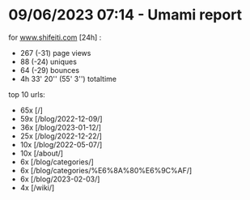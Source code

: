 # 09/06/2023 07:14 - Umami report
for www.shifeiti.com [24h] :

 - 267 (-31) page views
 - 88 (-24) uniques
 - 64 (-29) bounces
 - 4h 33' 20'' (55' 3'') totaltime


top 10 urls:
 - 65x [/]
 - 59x [/blog/2022-12-09/]
 - 36x [/blog/2023-01-12/]
 - 25x [/blog/2022-12-22/]
 - 10x [/blog/2022-05-07/]
 - 10x [/about/]
 - 6x [/blog/categories/]
 - 6x [/blog/categories/%E6%8A%80%E6%9C%AF/]
 - 6x [/blog/2023-02-03/]
 - 4x [/wiki/]


